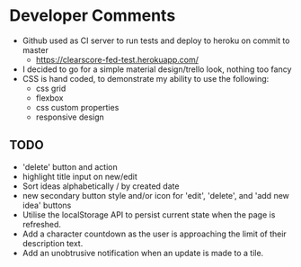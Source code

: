 # Developer Comments
* Github used as CI server to run tests and deploy to heroku on commit to master
  * https://clearscore-fed-test.herokuapp.com/
* I decided to go for a simple material design/trello look, nothing too fancy
* CSS is hand coded, to demonstrate my ability to use the following:
  * css grid
  * flexbox
  * css custom properties
  * responsive design

## TODO
* 'delete' button and action
* highlight title input on new/edit
* Sort ideas alphabetically / by created date
* new secondary button style and/or icon for 'edit', 'delete', and 'add new idea' buttons
* Utilise the localStorage API to persist current state when the page is refreshed.
* Add a character countdown as the user is approaching the limit of their description text.
* Add an unobtrusive notification when an update is made to a tile.
